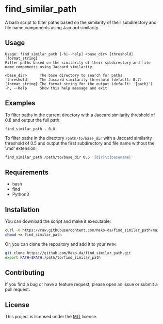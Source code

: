 # find_similar_path

A bash script to filter paths based on the similarity of their subdirectory and file name components using Jaccard similarity.

## Usage

```
Usage: find_similar_path [-h|--help] <base_dir> [threshold] [format_string]
Filter paths based on the similarity of their subdirectory and file name components using Jaccard similarity.

<base_dir>      The base directory to search for paths
[threshold]     The Jaccard similarity threshold (default: 0.7)
[format_string] The format string for the output (default: '{path}')
-h, --help      Show this help message and exit
```

## Examples

To filter paths in the current directory with a Jaccard similarity threshold of 0.8 and output the full path:

```
find_similar_path . 0.8
```

To filter paths in the directory `/path/to/base_dir` with a Jaccard similarity threshold of 0.5 and output the first subdirectory and file name without the '.md' extension:

```bash
find_similar_path /path/to/base_dir 0.5 '{dir}\t{basename}'
```

## Requirements

- bash
- find
- Python3

## Installation

You can download the script and make it executable:

```sh
curl -O https://raw.githubusercontent.com/Mako-da/find_similar_path/main/find_similar_path
chmod +x find_similar_path
```

Or, you can clone the repository and add it to your `PATH`:

```sh
git clone https://github.com/Mako-da/find_similar_path.git
export PATH=$PATH:/path/to/find_similar_path
```

## Contributing

If you find a bug or have a feature request, please open an issue or submit a pull request.

## License

This project is licensed under the [MIT](LICENSE) license.